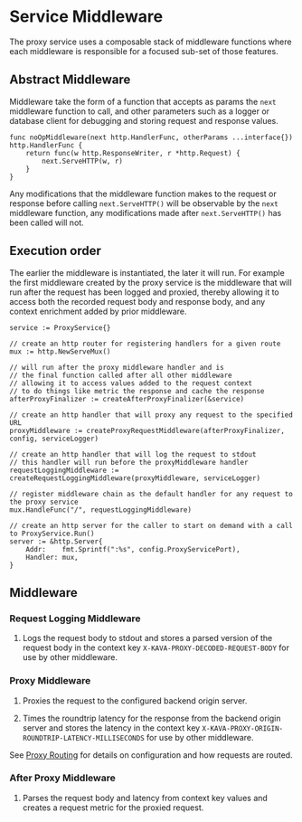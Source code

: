 # Service Middleware

The proxy service uses a composable stack of middleware functions where each middleware is responsible for a focused sub-set of those features.

## Abstract Middleware

Middleware take the form of a function that accepts as params the `next` middleware function to call, and other parameters such as a logger or database client for debugging and storing request and response values.

```golang
func noOpMiddleware(next http.HandlerFunc, otherParams ...interface{}) http.HandlerFunc {
    return func(w http.ResponseWriter, r *http.Request) {
        next.ServeHTTP(w, r)
    }
}
```

Any modifications that the middleware function makes to the request or response before calling `next.ServeHTTP()` will be observable by the `next` middleware function, any modifications made after `next.ServeHTTP()` has been called will not.

## Execution order

The earlier the middleware is instantiated, the later it will run. For example the first middleware created by the proxy service is the middleware that will run after the request has been logged and proxied, thereby allowing it to access both the recorded request body and response body, and any context enrichment added by prior middleware.

```golang
service := ProxyService{}

// create an http router for registering handlers for a given route
mux := http.NewServeMux()

// will run after the proxy middleware handler and is
// the final function called after all other middleware
// allowing it to access values added to the request context
// to do things like metric the response and cache the response
afterProxyFinalizer := createAfterProxyFinalizer(&service)

// create an http handler that will proxy any request to the specified URL
proxyMiddleware := createProxyRequestMiddleware(afterProxyFinalizer, config, serviceLogger)

// create an http handler that will log the request to stdout
// this handler will run before the proxyMiddleware handler
requestLoggingMiddleware := createRequestLoggingMiddleware(proxyMiddleware, serviceLogger)

// register middleware chain as the default handler for any request to the proxy service
mux.HandleFunc("/", requestLoggingMiddleware)

// create an http server for the caller to start on demand with a call to ProxyService.Run()
server := &http.Server{
    Addr:    fmt.Sprintf(":%s", config.ProxyServicePort),
    Handler: mux,
}
```

## Middleware

### Request Logging Middleware

1. Logs the request body to stdout and stores a parsed version of the request body in the context key `X-KAVA-PROXY-DECODED-REQUEST-BODY` for use by other middleware.

### Proxy Middleware

1. Proxies the request to the configured backend origin server.

1. Times the roundtrip latency for the response from the backend origin server and stores the latency in the context key `X-KAVA-PROXY-ORIGIN-ROUNDTRIP-LATENCY-MILLISECONDS` for use by other middleware.

See [Proxy Routing](./PROXY_ROUTING.md) for details on configuration and how requests are routed.

### After Proxy Middleware

1. Parses the request body and latency from context key values and creates a request metric for the proxied request.

